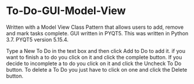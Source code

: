 # To-Do-GUI-Model-View
Written with a Model View Class Pattern that allows users to add, remove and mark tasks complete. GUI written in PYQT5.
This was written in Python 3.7. PYQT5 version 5.15.4.

Type a New To Do in the text box and then click Add to Do to add it.
if you want to finish a to do you click on it and click the complete button.
If you decide to incomplete a to do you click on it and click the Uncheck To Do button.
To delete a To Do you just have to click on one and click the Delete button.
